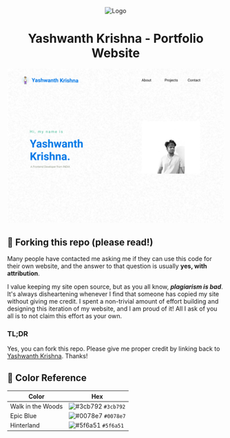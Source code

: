 <div align="center">
  <img alt="Logo" src="https://raw.githubusercontent.com/Alone-Y154/Portfolio-Website/main/favicon.ico" width="100" />
</div>
<h1 align="center">
  Yashwanth Krishna - Portfolio Website
</h1>


![demo](https://github.com/Alone-Y154/Portfolio-Website/blob/main/Final%20Design/landing-page.png)

## 🚨 Forking this repo (please read!)

Many people have contacted me asking me if they can use this code for their own website, and the answer to that question is usually **yes, with attribution**.

I value keeping my site open source, but as you all know, _**plagiarism is bad**_. It's always disheartening whenever I find that someone has copied my site without giving me credit. I spent a non-trivial amount of effort building and designing this iteration of my website, and I am proud of it! All I ask of you all is to not claim this effort as your own.


### TL;DR

Yes, you can fork this repo. Please give me proper credit by linking back to [Yashwanth Krishna](https://github.com/Alone-Y154). Thanks!



## 🎨 Color Reference

| Color                 | Hex                                                                |
| --------------------- | ------------------------------------------------------------------ |
| Walk in the Woods     | ![#3cb792](https://via.placeholder.com/10/0a192f?text=+) `#3cb792` |
| Epic Blue             | ![#0078e7](https://via.placeholder.com/10/0a192f?text=+) `#0078e7` |
| Hinterland            | ![#5f6a51](https://via.placeholder.com/10/303C55?text=+) `#5f6a51` |
